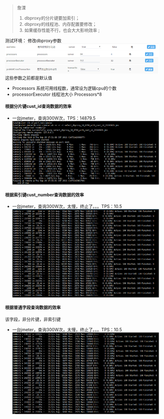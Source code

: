 > 詹溧
> 1. dbproxy的分片键要加索引；
> 2. dbproxy的线程池、内存配置要修改；
> 3. 如果缓存性能不行，也会大大影响效率 ;

测试环境：
修改dbproxy参数
![](/assets/QQ截图20160930083521.png)
![](/assets/QQ截图20160930083534.png)
![](/assets/QQ截图20160930083550.png)
这些参数之前都是默认值

* Processors                系统可用线程数，通常设为逻辑cpu的个数 
* processorExecutor         线程池大小 Processors\*8

#### 根据分片键cust\_id查询数据的效率

* 一台jmeter，查询300W次，TPS：14879.5
  ![](/assets/QQ截图20160929175523.png)

#### 根据索引键cust\_number查询数据的效率

* 一台jmeter，查询300W次，太慢，终止了。。。TPS：10.5
  ![](/assets/QQ截图20160930084504.png)

#### 根据普通字段查询数据的效率

该字段，非分片键，非索引键

* 一台jmeter，查询300W次，太慢，终止了。。。TPS：10.5
  ![](/assets/QQ截图20160930084335.png)

